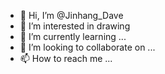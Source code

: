 - 👋 Hi, I’m @Jinhang_Dave
- 👀 I’m interested in drawing 
- 🌱 I’m currently learning ...
- 💞️ I’m looking to collaborate on ...
- 📫 How to reach me ...

<!---
JinhangDave/JinhangDave is a ✨ special ✨ repository because its `README.md` (this file) appears on your GitHub profile.
You can click the Preview link to take a look at your changes.
--->
